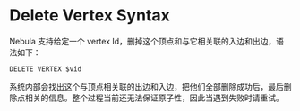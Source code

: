 # Delete Vertex Syntax

Nebula 支持给定一个 vertex Id，删掉这个顶点和与它相关联的入边和出边，语法如下：

```
DELETE VERTEX $vid
```

系统内部会找出这个与顶点相关联的出边和入边，把他们全部删除成功后，最后删除点相关的信息。整个过程当前还无法保证原子性，因此当遇到失败时请重试。
